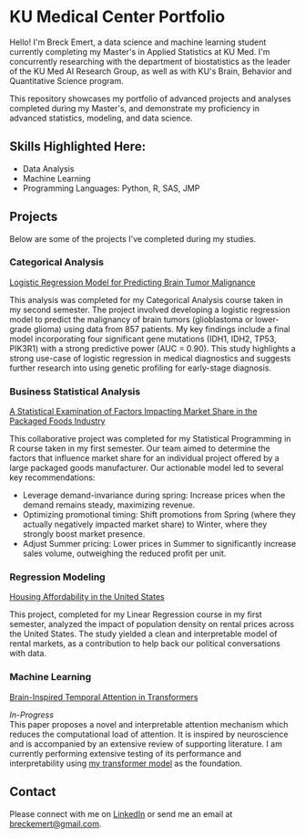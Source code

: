# KU Medical Center Portfolio
Hello! I'm Breck Emert, a data science and machine learning student currently completing my Master's in Applied Statistics at KU Med.  I'm concurrently researching with the department of biostatistics as the leader of the KU Med AI Research Group, as well as with KU's Brain, Behavior and Quantitative Science program.

This repository showcases my portfolio of advanced projects and analyses completed during my Master's, and demonstrate my proficiency in advanced statistics, modeling, and data science.

## Skills Highlighted Here:

- Data Analysis
- Machine Learning
- Programming Languages: Python, R, SAS, JMP

## Projects

Below are some of the projects I've completed during my studies.  

### Categorical Analysis  
[Logistic Regression Model for Predicting Brain Tumor Malignance](https://github.com/BreckEmert/KUMedPortfolio/blob/main/Emert%20Categorical%20Analysis.pdf)

This analysis was completed for my Categorical Analysis course taken in my second semester.  The project involved developing a logistic regression model to predict the malignancy of brain tumors (glioblastoma or lower-grade glioma) using data from 857 patients. My key findings include a final model incorporating four significant gene mutations (IDH1, IDH2, TP53, PIK3R1) with a strong predictive power (AUC = 0.90). This study highlights a strong use-case of logistic regression in medical diagnostics and suggests further research into using genetic profiling for early-stage diagnosis.

### Business Statistical Analysis  
[A Statistical Examination of Factors Impacting Market Share in the Packaged Foods Industry](https://github.com/BreckEmert/KUMedPortfolio/blob/main/Emert%20Business%20Analysis.pdf)

This collaborative project was completed for my Statistical Programming in R course taken in my first semester.  Our team aimed to determine the factors that influence market share for an individual project offered by a large packaged goods manufacturer.  Our actionable model led to several key recommendations:
- Leverage demand-invariance during spring: Increase prices when the demand remains steady, maximizing revenue.
- Optimizing promotional timing: Shift promotions from Spring (where they actually negatively impacted market share) to Winter, where they strongly boost market presence.
- Adjust Summer pricing: Lower prices in Summer to significantly increase sales volume, outweighing the reduced profit per unit.

### Regression Modeling  
[Housing Affordability in the United States](https://github.com/BreckEmert/KUMedPortfolio/blob/main/Emert%20Linear%20Analysis.pdf)

This project, completed for my Linear Regression course in my first semester, analyzed the impact of population density on rental prices across the United States. The study yielded a clean and interpretable model of rental markets, as a contribution to help back our political conversations with data.

### Machine Learning  
[Brain-Inspired Temporal Attention in Transformers](https://github.com/BreckEmert/KUMedPortfolio/blob/main/Temporal%20Attention.pdf)

*In-Progress*   
This paper proposes a novel and interpretable attention mechanism which reduces the computational load of attention.  It is inspired by neuroscience and is accompanied by an extensive review of supporting literature.  I am currently performing extensive testing of its performance and interpretability using [my transformer model](https://github.com/BreckEmert/Coding-SLM) as the foundation.

## Contact

Please connect with me on [LinkedIn](https://www.linkedin.com/in/breckemert/) or send me an email at breckemert@gmail.com.
